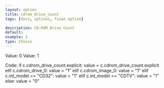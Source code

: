 ```yaml
---
layout: option
title: cdrom_drive_count
tags: [docs, options, fsuae_option]

description: CD-ROM Drive Count
default:
example: 1
type: Choice
---
```


Value: 0
Value: 1

Code:
    if c.cdrom_drive_count.explicit:
        value = c.cdrom_drive_count.explicit
    elif c.cdrom_drive_0:
        value = "1"
    elif c.cdrom_image_0:
        value = "1"
    elif c.int_model == "CD32":
        value = "1"
    elif c.int_model == "CDTV":
        value = "1"
    else:
        value = "0"
